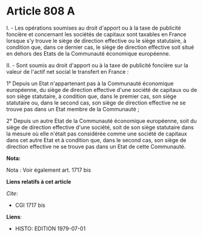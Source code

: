 # Article 808 A

I. - Les opérations soumises au droit d'apport ou à la taxe de publicité foncière et concernant les sociétés de capitaux sont
taxables en France lorsque s'y trouve le siège de direction effective ou le siège statutaire, à condition que, dans ce
dernier cas, le siège de direction effective soit situé en dehors des Etats de la Communauté économique européenne.

II. - Sont soumis au droit d'apport ou à la taxe de publicité foncière sur la valeur de l'actif net social le transfert en
France :

1° Depuis un Etat n'appartenant pas à la Communauté économique européenne, du siège de direction effective d'une société de
capitaux ou de son siège statutaire, à condition que, dans le premier cas, son siège statutaire ou, dans le second cas, son
siège de direction effective ne se trouve pas dans un Etat membre de la Communauté ;

2° Depuis un autre Etat de la Communauté économique européenne, soit du siège de direction effective d'une société, soit de
son siège statutaire dans la mesure où elle n'était pas considérée comme une société de capitaux dans cet autre Etat et à
condition que, dans le second cas, son siège de direction effective ne se trouve pas dans un Etat de cette Communauté.

**Nota:**

Nota : Voir également art. 1717 bis

**Liens relatifs à cet article**

_Cite_:

  - CGI 1717 bis

**Liens**:

  - HISTO: EDITION 1979-07-01
